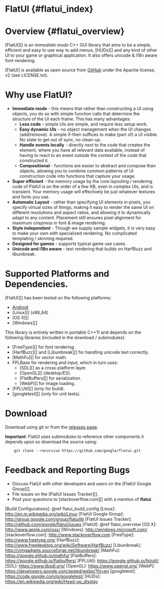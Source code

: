 FlatUI    {#flatui_index}
======

# Overview    {#flatui_overview}

[FlatUI][] is an *immediate mode* C++ GUI library that aims to be a simple,
efficient and easy to use way to add menus, [HUDs][] and any kind of other UI
to your game or graphical application. It also offers unicode & i18n aware
font-rendering.

[FlatUI] is available as open source from
[GitHub](http://github.com/google/flatui) under the Apache license, v2
(see LICENSE.txt).

# Why use FlatUI?

   * **Immediate mode** - this means that rather than constructing a UI using
     objects, you do so with simple function calls that determine the structure
     of the UI each frame. This has many advantages:
     * **Less code** - simple UIs are simple, and require less setup work.
     * **Easy dynamic UIs** - no object management when the UI changes
       (add/remove). A simple if-then suffices to make (part of) a UI
       visible. No state to get out of sync, no clean-up.
     * **Handle events locally** - directly next to the code that creates the
       element, where you have all relevant data available, instead of having
       to react to an event outside the context of the code that constructed it.
     * **Compositional** - functions are easier to abstract and compose than
       objects, allowing you to combine common patterns of UI construction
       code into functions that capture your usage.
   * **Super efficient** - the memory usage by the core layouting / rendering
     code of FlatUI is on the order of a few KB, even in complex UIs, and is
     transient. Your memory usage will effectively be just whatever textures
     and fonts you use.
   * **Automatic Layout** - rather than specifying UI elements in pixels, you
     specify virtual sizes of things, making it easy to render the same UI
     on different resolutions and aspect ratios, and allowing it to
     dynamically adapt to any content. Placement still ensures pixel alignment
     for maximum crispness in font & image rendering.
   * **Style independent** - Though we supply sample widgets, it is very easy
     to make your own with specialized rendering. No complicated templating /
     skinning required.
   * **Designed for games** - supports typical game use cases.
   * **Unicode and i18n aware** - text rendering that builds on HarfBuzz and
     libunibreak.

# Supported Platforms and Dependencies.

[FlatUI][] has been tested on the following platforms:

   * [Android][]
   * [Linux][] (x86_64)
   * [OS X][]
   * [Windows][]

This library is entirely written in portable C++11 and depends on the
following libraries (included in the download / submodules):

   * [FreeType][] for font rendering.
   * [HarfBuzz][] and [Libunibreak][] for handling unicode text correctly.
   * [MathFu][] for vector math.
   * FPLBase for rendering and input, which in turn uses:
     * [SDL][] as a cross-platform layer.
     * [OpenGL][] (desktop/ES).
     * [FlatBuffers][] for serialization.
     * [WebP][] for image loading.
   * [FPLUtil][] (only for build).
   * [googletest][] (only for unit tests).

# Download

Download using git or from the
[releases page](http://github.com/google/flatui/releases).

**Important**: FlatUI uses submodules to reference other components it depends
upon so download the source using:

~~~{.sh}
    git clone --recursive https://github.com/google/flatui.git
~~~

# Feedback and Reporting Bugs

   * Discuss FlatUI with other developers and users on the
     [FlatUI Google Group][].
   * File issues on the [FlatUI Issues Tracker][].
   * Post your questions to [stackoverflow.com][] with a mention of **flatui**.

  [Android]: http://www.android.com
  [Build Configurations]: @ref flatui_build_config
  [Linux]: http://en.m.wikipedia.org/wiki/Linux
  [FlatUI Google Group]: http://group.google.com/group/flatuilib
  [FlatUI Issues Tracker]: http://github.com/google/flatui/issues
  [FlatUI]: @ref flatui_overview
  [OS X]: http://www.apple.com/osx/
  [Windows]: http://windows.microsoft.com/
  [stackoverflow.com]: http://www.stackoverflow.com
  [FreeType]: http://www.freetype.org/
  [HarfBuzz]: http://www.freedesktop.org/wiki/Software/HarfBuzz/
  [Libunibreak]: http://vimgadgets.sourceforge.net/libunibreak/
  [MathFu]: https://google.github.io/mathfu/
  [FlatBuffers]: https://google.github.io/flatbuffers/
  [FPLUtil]: https://google.github.io/fplutil/
  [SDL]: https://www.libsdl.org/
  [OpenGL]: https://www.opengl.org/
  [WebP]: https://developers.google.com/speed/webp/?hl=en
  [googletest]: https://code.google.com/p/googletest/
  [HUDs]: https://en.wikipedia.org/wiki/Head-up_display





